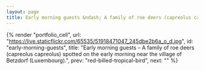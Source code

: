 ```yaml
---
layout: page
title: Early morning guests &ndash; A family of roe deers (capreolus capreolus) spotted on the early morning near the village of Betzdorf (Luxembourg).
---
```


{% render "portfolio_cell", url: "https://live.staticflickr.com/65535/51918471047_245dbe2b6a_o_d.jpg",
   id: "early-morning-guests",
   title: "Early morning guests &ndash; A family of roe deers (capreolus capreolus) spotted on the early morning near the village of Betzdorf (Luxembourg).",
   prev: "red-billed-tropical-bird",
   next: "" %}
